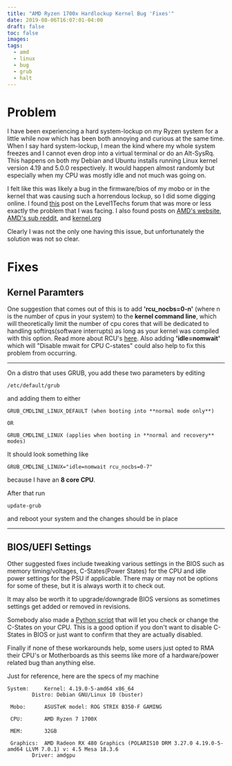 ```yaml
---
title: "AMD Ryzen 1700x Hardlockup Kernel Bug 'Fixes'"
date: 2019-08-06T16:07:01-04:00
draft: false
toc: false
images:
tags: 
  - amd
  - linux
  - bug
  - grub
  - halt
---
```


# Problem

I have been experiencing a hard system-lockup on my Ryzen system for a little
while now which has been both annoying and curious at the same time. When I say hard system-lockup,
I mean the kind where my whole system freezes and I cannot even drop into a virtual terminal
or do an Alt-SysRq.
This happens on both my Debian and Ubuntu installs running Linux kernel version
4.19 and 5.0.0 respectively.
It would happen almost randomly but especially when my CPU was mostly idle
and not much was going on.

I felt like this was likely a bug in the firmware/bios of my mobo or
in the kernel that was causing such a horrendous lockup, so I did
some digging online. I found [this](https://forum.level1techs.com/t/random-freezes-on-ryzen-in-linux-even-if-linux-is-in-vm/138913/11)
post on the Level1Techs forum that was more or less exactly the problem that I was facing. 
I also found posts on [AMD's website](https://community.amd.com/thread/225795), 
[AMD's sub reddit](https://www.reddit.com/r/Amd/comments/7skc45/when_is_amd_finally_going_to_fix_linux_crashing/), 
and [kernel.org](https://bugzilla.kernel.org/show_bug.cgi?id=196683)

Clearly I was not the only one having this issue, but unfortunately the solution
was not so clear.

# Fixes
## Kernel Paramters

One suggestion that comes out of this is to add
**'rcu_nocbs=0-n'** (where n is the number of cpus in your system)
to the **kernel command line**, which will theoretically
limit the number of cpu cores that will be dedicated to handling softirqs(software
interrupts) as long as your kernel was compiled with this option.
Read more about RCU's [here](https://utcc.utoronto.ca/~cks/space/blog/linux/KernelRcuNocbsMeaning).
Also adding **'idle=nomwait'** which will "Disable mwait for CPU C-states"
could also help to fix this problem from occurring.

---

On a distro that uses GRUB, you add these two parameters by editing
```
/etc/default/grub
```
and adding them to either
```
GRUB_CMDLINE_LINUX_DEFAULT (when booting into **normal mode only**) 

OR

GRUB_CMDLINE_LINUX (applies when booting in **normal and recovery** modes)
```
It should look something like
```
GRUB_CMDLINE_LINUX="idle=nomwait rcu_nocbs=0-7"
```
because I have an **8 core CPU**.

After that run
```
update-grub
```
and reboot your system and the changes should be in place

---
## BIOS/UEFI Settings

Other suggested fixes include tweaking various settings in the BIOS
such as memory timing/voltages, C-States(Power States) for the CPU
and idle power settings for the PSU if applicable.
There may or may not be options for some of these, but it is always
worth it to check out.

It may also be worth it to upgrade/downgrade BIOS versions as sometimes
settings get added or removed in revisions.

Somebody also made a [Python script](https://github.com/r4m0n/ZenStates-Linux)
that will let you check or change the C-States on your CPU.
This is a good option if you don't want to disable C-States in BIOS or just 
want to confirm that they are actually disabled.

Finally if none of these workarounds help, some users just
opted to RMA their CPU's or Motherboards as this seems
like more of a hardware/power related bug than anything
else.

Just for reference, here are the specs of my machine

```
System:		Kernel: 4.19.0-5-amd64 x86_64
		Distro: Debian GNU/Linux 10 (buster) 

 Mobo:		ASUSTeK model: ROG STRIX B350-F GAMING

 CPU:		AMD Ryzen 7 1700X

 MEM:		32GB 

 Graphics:	AMD Radeon RX 480 Graphics (POLARIS10 DRM 3.27.0 4.19.0-5-amd64 LLVM 7.0.1) v: 4.5 Mesa 18.3.6 
		Driver: amdgpu 
```

